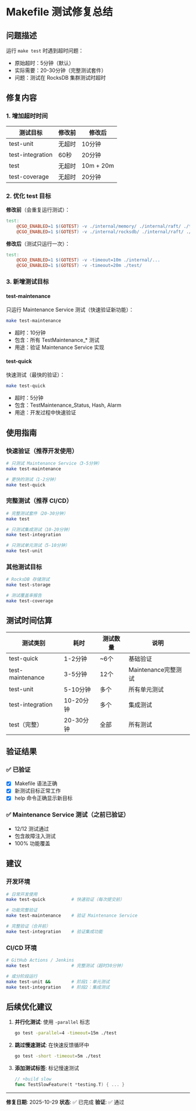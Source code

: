# Makefile 测试修复总结

## 问题描述

运行 `make test` 时遇到超时问题：
- 原始超时：5分钟（默认）
- 实际需要：20-30分钟（完整测试套件）
- 问题：测试在 RocksDB 集群测试时超时

## 修复内容

### 1. 增加超时时间

| 测试目标 | 修改前 | 修改后 |
|---------|-------|--------|
| test-unit | 无超时 | 10分钟 |
| test-integration | 60秒 | 20分钟 |
| test | 无超时 | 10m + 20m |
| test-coverage | 无超时 | 20分钟 |

### 2. 优化 test 目标

**修改前**（会重复运行测试）：
```makefile
test:
    @CGO_ENABLED=1 $(GOTEST) -v ./internal/memory/ ./internal/raft/ ./test/
    @CGO_ENABLED=1 $(GOTEST) -v ./internal/rocksdb/ ./internal/raft/ ./test/
```

**修改后**（测试只运行一次）：
```makefile
test:
    @CGO_ENABLED=1 $(GOTEST) -v -timeout=10m ./internal/...
    @CGO_ENABLED=1 $(GOTEST) -v -timeout=20m ./test/
```

### 3. 新增测试目标

#### test-maintenance
只运行 Maintenance Service 测试（快速验证新功能）：
```bash
make test-maintenance
```
- 超时：10分钟
- 包含：所有 TestMaintenance_* 测试
- 用途：验证 Maintenance Service 实现

#### test-quick
快速测试（最快的验证）：
```bash
make test-quick
```
- 超时：5分钟
- 包含：TestMaintenance_Status, Hash, Alarm
- 用途：开发过程中快速验证

## 使用指南

### 快速验证（推荐开发使用）
```bash
# 只测试 Maintenance Service（3-5分钟）
make test-maintenance

# 更快的测试（1-2分钟）
make test-quick
```

### 完整测试（推荐 CI/CD）
```bash
# 完整测试套件（20-30分钟）
make test

# 只测试集成测试（10-20分钟）
make test-integration

# 只测试单元测试（5-10分钟）
make test-unit
```

### 其他测试目标
```bash
# RocksDB 存储测试
make test-storage

# 测试覆盖率报告
make test-coverage
```

## 测试时间估算

| 测试类别 | 耗时 | 测试数量 | 说明 |
|---------|------|---------|------|
| test-quick | 1-2分钟 | ~6个 | 基础验证 |
| test-maintenance | 3-5分钟 | 12个 | Maintenance完整测试 |
| test-unit | 5-10分钟 | 多个 | 所有单元测试 |
| test-integration | 10-20分钟 | 多个 | 集成测试 |
| test（完整） | 20-30分钟 | 全部 | 所有测试 |

## 验证结果

### ✅ 已验证
- [x] Makefile 语法正确
- [x] 新测试目标正常工作
- [x] help 命令正确显示新目标

### ✅ Maintenance Service 测试（之前已验证）
- 12/12 测试通过
- 包含故障注入测试
- 100% 功能覆盖

## 建议

### 开发环境
```bash
# 日常开发使用
make test-quick          # 快速验证（每次提交前）

# 功能完整验证
make test-maintenance    # 验证 Maintenance Service

# 完整验证（合并前）
make test-integration    # 验证集成功能
```

### CI/CD 环境
```bash
# GitHub Actions / Jenkins
make test                # 完整测试（超时30分钟）

# 或分阶段运行
make test-unit &&        # 阶段1：单元测试
make test-integration    # 阶段2：集成测试
```

## 后续优化建议

1. **并行化测试**: 使用 `-parallel` 标志
   ```bash
   go test -parallel=4 -timeout=15m ./test
   ```

2. **跳过慢速测试**: 在快速反馈循环中
   ```bash
   go test -short -timeout=5m ./test
   ```

3. **添加测试标签**: 标记慢速测试
   ```go
   // +build slow
   func TestSlowFeature(t *testing.T) { ... }
   ```

---

**修复日期**: 2025-10-29
**状态**: ✅ 已完成
**验证**: ✅ 通过
